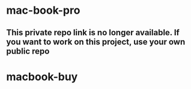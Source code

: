 # mac-book-pro

## This private repo link is no longer available. If you want to work on this project, use your own public repo
# macbook-buy
